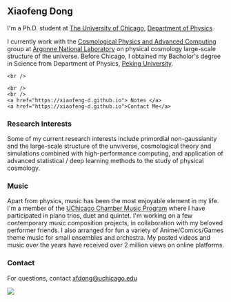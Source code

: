 ## Xiaofeng Dong

I'm a Ph.D. student at [The University of Chicago](https://www.uchicago.edu/), [Department of Physics](https://physics.uchicago.edu/).

I currently work with the [Cosmological Physics and Advanced Computing](https://cpac.hep.anl.gov/) group at [Argonne National Laboratory](https://www.anl.gov/) on physical cosmology large-scale structure of the universe. Before Chicago, I obtained my Bacholor's degree in Science from Department of Physics, [Peking University](http://english.phy.pku.edu.cn/).


  <p align="center">

    <br />
 
    <br />
    <br />
    <a href="https://xiaofeng-d.github.io"> Notes </a>
    <a href="https://xiaofeng-d.github.io">Contact Me</a>
  </p>
</div>


### Research Interests
Some of my current research interests include primordial non-gaussianity and the large-scale structure of the unviverse, cosmological theory and simulations combined with high-performance computing, and application of advanced statistical / deep learning methods to the study of physical cosmology.



### Music 

Apart from physics, music has been the most enjoyable element in my life. I'm a member of the [UChicago Chamber Music Program](https://music.uchicago.edu/performance-opportunities/instrumental/chamber-music) where I have participated in piano trios, duet and quintet.  I'm working on a few contemporary music composition projects, in collaboration with my beloved performer friends.  I also arranged for fun a variety of Anime/Comics/Games theme music for small ensembles and orchestra. My posted videos and music over the years have received over 2 million views on online platforms.


### Contact

For questions, contact xfdong@uchicago.edu

<a href="https://hits.seeyoufarm.com"><img src="https://hits.seeyoufarm.com/api/count/incr/badge.svg?url=https%3A%2F%2Fgithub.com%2Fxiaofeng-d%2Fxiaofeng-d.github.io%2Fblob%2Fmain%2Findex.md&count_bg=%2379C83D&title_bg=%23555555&icon=&icon_color=%23E7E7E7&title=Visitors+Count&edge_flat=false"/></a>
